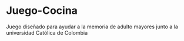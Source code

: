 # Juego-Cocina
Juego diseñado para ayudar a la memoria de adulto mayores junto a la universidad Católica de Colombia
